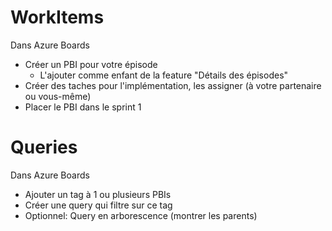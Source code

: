 # WorkItems

Dans Azure Boards

- Créer un PBI pour votre épisode
    - L'ajouter comme enfant de la feature "Détails des épisodes"
- Créer des taches pour l'implémentation, les assigner (à votre partenaire ou vous-même)
- Placer le PBI dans le sprint 1

# Queries

Dans Azure Boards

- Ajouter un tag à 1 ou plusieurs PBIs
- Créer une query qui filtre sur ce tag
- Optionnel: Query en arborescence (montrer les parents)